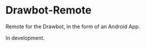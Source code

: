 Drawbot-Remote
==============

Remote for the Drawbot, in the form of an Android App.

In development.
